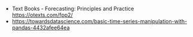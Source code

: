 
* Text Books - Forecasting: Principles and Practice https://otexts.com/fpp2/
* https://towardsdatascience.com/basic-time-series-manipulation-with-pandas-4432afee64ea
